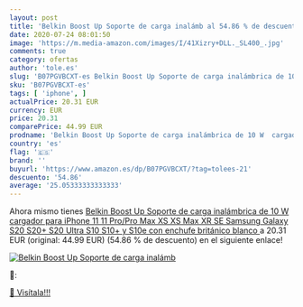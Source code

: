 ```yaml
---
layout: post
title: 'Belkin Boost Up Soporte de carga inalámb al 54.86 % de descuento'
date: 2020-07-24 08:01:50
image: 'https://m.media-amazon.com/images/I/41Xizry+DLL._SL400_.jpg'
comments: true
category: ofertas
author: 'tole.es'
slug: 'B07PGVBCXT-es Belkin Boost Up Soporte de carga inalámbrica de 10 W...'
sku: 'B07PGVBCXT-es'
tags: [ 'iphone', ]
actualPrice: 20.31 EUR
currency: EUR
price: 20.31
comparePrice: 44.99 EUR
prodname: 'Belkin Boost Up Soporte de carga inalámbrica de 10 W  cargador para iPhone 11  11 Pro/Pro Max  XS  XS Max  XR  SE  Samsung Galaxy S20  S20+  S20 Ultra  S10  S10+ y S10e  con enchufe británico  blanco '
country: 'es'
flag: '🇪🇸'
brand: ''
buyurl: 'https://www.amazon.es/dp/B07PGVBCXT/?tag=tolees-21'
descuento: '54.86'
average: '25.05333333333333'
---
```


Ahora mismo tienes [Belkin Boost Up Soporte de carga inalámbrica de 10 W  cargador para iPhone 11  11 Pro/Pro Max  XS  XS Max  XR  SE  Samsung Galaxy S20  S20+  S20 Ultra  S10  S10+ y S10e  con enchufe británico  blanco ](https://www.amazon.es/dp/B07PGVBCXT/?tag=tolees-21) a 20.31 EUR (original: 44.99 EUR) (54.86 %  de descuento) en el siguiente enlace!

[![Belkin Boost Up Soporte de carga inalámb](https://m.media-amazon.com/images/I/41Xizry+DLL._SL400_.jpg)](https://www.amazon.es/dp/B07PGVBCXT/?tag=tolees-21)

🔎:


[🛒 Visítala!!!](https://www.amazon.es/dp/B07PGVBCXT/?tag=tolees-21)
